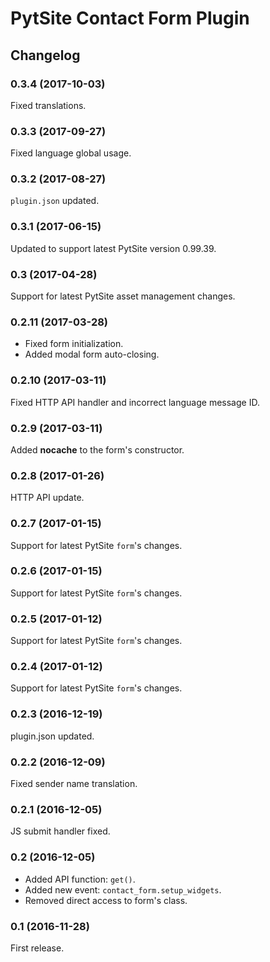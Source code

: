 # PytSite Contact Form Plugin


## Changelog


### 0.3.4 (2017-10-03)
Fixed translations.


### 0.3.3 (2017-09-27)
Fixed language global usage.


### 0.3.2 (2017-08-27)
`plugin.json` updated.


### 0.3.1 (2017-06-15)
Updated to support latest PytSite version 0.99.39.


### 0.3 (2017-04-28)
Support for latest PytSite asset management changes.


### 0.2.11 (2017-03-28)
- Fixed form initialization.
- Added modal form auto-closing.


### 0.2.10 (2017-03-11)
Fixed HTTP API handler and incorrect language message ID.


### 0.2.9 (2017-03-11)
Added **nocache** to the form's constructor.


### 0.2.8 (2017-01-26)
HTTP API update.


### 0.2.7 (2017-01-15)
Support for latest PytSite `form`'s changes.


### 0.2.6 (2017-01-15)
Support for latest PytSite `form`'s changes.


### 0.2.5 (2017-01-12)
Support for latest PytSite `form`'s changes.


### 0.2.4 (2017-01-12)
Support for latest PytSite `form`'s changes.


### 0.2.3 (2016-12-19)
plugin.json updated.


### 0.2.2 (2016-12-09)
Fixed sender name translation. 


### 0.2.1 (2016-12-05)
JS submit handler fixed.


### 0.2 (2016-12-05)
- Added API function: `get()`.
- Added new event: `contact_form.setup_widgets`.
- Removed direct access to form's class.


### 0.1 (2016-11-28)
First release.
